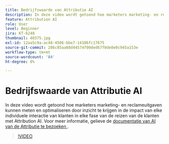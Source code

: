 ```yaml
---
title: Bedrijfswaarde van Attributie AI
description: In deze video wordt getoond hoe marketers marketing- en reclameuitgaven kunnen meten en optimaliseren door inzicht te krijgen in de impact van elke individuele interactie van klanten in elke fase van de reizen van de klanten met Attribution AI.
feature: Attribution AI
role: User
level: Beginner
jira: KT-6248
thumbnail: 40375.jpg
exl-id: 12aa5c9a-ac48-4506-bbe7-14106fc17675
source-git-commit: 286c85aa88d44574f00ded67f0de8e0c945a153e
workflow-type: tm+mt
source-wordcount: '84'
ht-degree: 0%

---
```


# Bedrijfswaarde van Attributie AI

In deze video wordt getoond hoe marketers marketing- en reclameuitgaven kunnen meten en optimaliseren door inzicht te krijgen in de impact van elke individuele interactie van klanten in elke fase van de reizen van de klanten met Attribution AI. Voor meer informatie, gelieve de [ documentatie van AI van de Attributie te bezoeken ](https://experienceleague.adobe.com/docs/experience-platform/intelligent-services/attribution-ai/overview.html?lang=nl-NL).

>[!VIDEO](https://video.tv.adobe.com/v/40375?learn=on&enablevpops)


